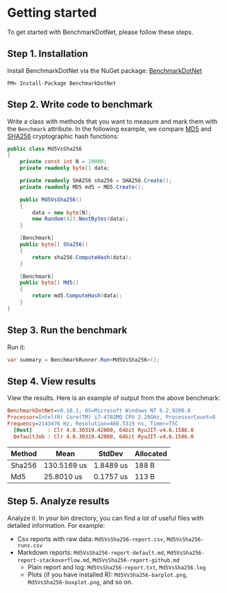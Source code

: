 # Getting started

To get started with BenchmarkDotNet, please follow these steps. 

## Step 1. Installation
Install BenchmarkDotNet via the NuGet package: [BenchmarkDotNet](https://www.nuget.org/packages/BenchmarkDotNet/)

```
PM> Install-Package BenchmarkDotNet
```


## Step 2. Write code to benchmark
Write a class with methods that you want to measure and mark them with the `Benchmark` attribute. In the following example, we 
compare [MD5](https://en.wikipedia.org/wiki/MD5) and [SHA256](https://en.wikipedia.org/wiki/SHA-2) cryptographic hash functions:

```cs
public class Md5VsSha256
{
    private const int N = 10000;
    private readonly byte[] data;

    private readonly SHA256 sha256 = SHA256.Create();
    private readonly MD5 md5 = MD5.Create();

    public Md5VsSha256()
    {
        data = new byte[N];
        new Random(42).NextBytes(data);
    }

    [Benchmark]
    public byte[] Sha256()
    {
        return sha256.ComputeHash(data);
    }

    [Benchmark]
    public byte[] Md5()
    {
        return md5.ComputeHash(data);
    }
}
```

## Step 3. Run the benchmark

Run it:

```cs
var summary = BenchmarkRunner.Run<Md5VsSha256>();
```

## Step 4. View results
View the results. Here is an example of output from the above benchmark:

```ini
BenchmarkDotNet=v0.10.1, OS=Microsoft Windows NT 6.2.9200.0
Processor=Intel(R) Core(TM) i7-4702MQ CPU 2.20GHz, ProcessorCount=8
Frequency=2143476 Hz, Resolution=466.5319 ns, Timer=TSC
  [Host]     : Clr 4.0.30319.42000, 64bit RyuJIT-v4.6.1586.0
  DefaultJob : Clr 4.0.30319.42000, 64bit RyuJIT-v4.6.1586.0
```

| Method | Mean        | StdDev    | Allocated |
| ------ | ----------- | --------- | --------- |
| Sha256 | 130.5169 us | 1.8489 us | 188 B     |
| Md5    | 25.8010 us  | 0.1757 us | 113 B     |


## Step 5. Analyze results

Analyze it. In your bin directory, you can find a lot of useful files with detailed information. For example:

* Csv reports with raw data: `Md5VsSha256-report.csv`, `Md5VsSha256-runs.csv`
* Markdown reports:  `Md5VsSha256-report-default.md`, `Md5VsSha256-report-stackoverflow.md`, `Md5VsSha256-report-github.md`
    * Plain report and log: `Md5VsSha256-report.txt`, `Md5VsSha256.log`
    * Plots (if you have installed R): `Md5VsSha256-barplot.png`, `Md5VsSha256-boxplot.png`, and so on.
